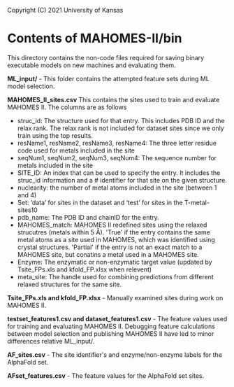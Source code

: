 Copyright (C) 2021 University of Kansas

# Contents of MAHOMES-II/bin
This directory contains the non-code files required for saving binary executable models on new machines and evaluating them.

**ML_input/** - This folder contains the attempted feature sets during ML model selection.

**MAHOMES_II_sites.csv** This contains the sites used to train and evaluate MAHOMES II. The columns are as follows

- struc_id: The structure used for that entry. This includes PDB ID and the relax rank. The relax rank is not included for dataset sites since we only train using the top results.
- resName1, resName2, resName3, resName4: The three letter residue code used for metals included in the site	
- seqNum1, seqNum2, seqNum3, seqNum4: The sequence number for metals included in the site
- SITE_ID: An index that can be used to specify the entry. It includes the struc_id information and a # identifier for that site on the given structure. 
- nuclearity: the number of metal atoms included in the site (between 1 and 4)
- Set: ‘data’ for sites in the dataset and ‘test’ for sites in the T-metal-sites10
- pdb_name: The PDB ID and chainID for the entry.
- MAHOMES_match: MAHOMES II redefined sites using the relaxed strucutres (metals within 5 Å). 'True' if the entry contains the same metal atoms as a site used in MAHOMES, which was identified using crystal structures. 'Partial' if the entry is not an exact match to a MAHOMES site, but conatins a metal used in a MAHOMES site. 
- Enzyme: The enzymatic or non-enzymatic target value (updated by Tsite_FPs.xls and kfold_FP.xlsx when relevent)
- meta_site: The handle used for combining predictions from different relaxed structures for the same site.

**Tsite_FPs.xls and kfold_FP.xlsx** - Manually examined sites during work on MAHOMES II.

**testset_features1.csv and dataset_features1.csv** - The feature values used for training and evaluating MAHOMES II. Debugging feature calculations between model selection and publishing MAHOMES II have led to minor differences relative ML_input/.

**AF_sites.csv** - The site identifier's and enzyme/non-enzyme labels for the AlphaFold set.

**AFset_features.csv** - The feature values for the AlphaFold set sites.


